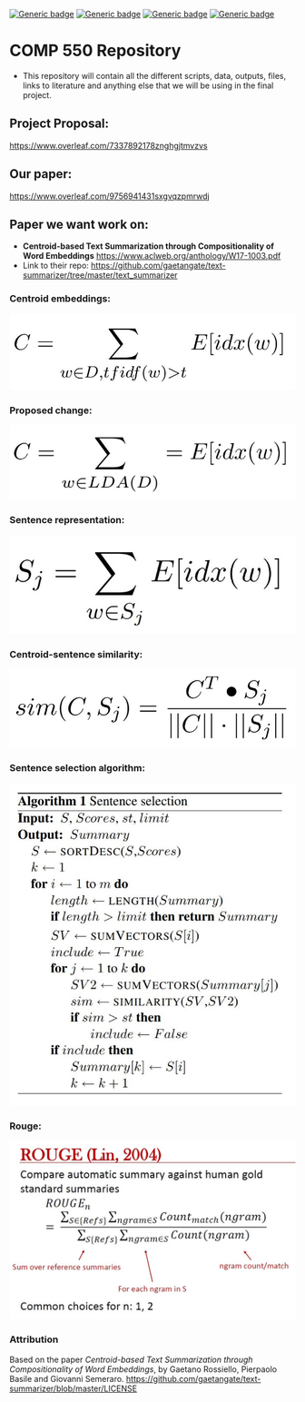 [![Generic badge](https://img.shields.io/badge/COMP_550_Final_Project-Building-blue.svg)](https://shields.io/)
[![Generic badge](https://img.shields.io/badge/Contributors-3-<COLOR>.svg)](https://shields.io/)
[![Generic badge](https://img.shields.io/badge/COMP550-Natural_Language_Processing-red.svg)](https://shields.io/)
[![Generic badge](https://img.shields.io/badge/Neat_level-OVER_9000-green.svg)](https://shields.io/)

# COMP 550 Repository 
- This repository will contain all the different scripts, data, outputs, files, links to literature and anything else that we will be using in the final project. 

## Project Proposal: 

https://www.overleaf.com/7337892178znghgjtmvzvs

## Our paper: 

https://www.overleaf.com/9756941431sxgvqzpmrwdj

## Paper we want work on: 
- **Centroid-based Text Summarization through Compositionality of Word Embeddings** https://www.aclweb.org/anthology/W17-1003.pdf
- Link to their repo: https://github.com/gaetangate/text-summarizer/tree/master/text_summarizer


### Centroid embeddings: 

![](figs/Centroid_embedding.jpg)

### Proposed change: 

![](figs/LDA_centroid.jpg)

### Sentence representation: 

![](figs/sentence_representation.jpg)

### Centroid-sentence similarity: 

![](figs/centroid_sentence_similarity.jpg)

### Sentence selection algorithm: 

![](figs/sentence_selection_algorithm.jpg)

### Rouge: 

![](figs/ROUGE.jpg)

### Attribution 

Based on the paper *Centroid-based Text Summarization through Compositionality of Word Embeddings*, by Gaetano Rossiello, Pierpaolo Basile and  Giovanni Semeraro. https://github.com/gaetangate/text-summarizer/blob/master/LICENSE
